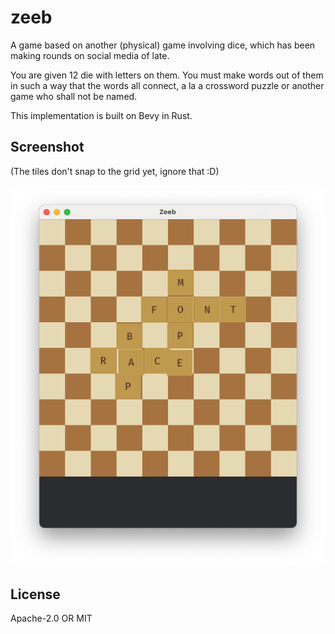 # zeeb

A game based on another (physical) game involving dice, which has been making
rounds on social media of late.

You are given 12 die with letters on them. You must make words out of them in
such a way that the words all connect, a la a crossword puzzle or another game
who shall not be named.

This implementation is built on Bevy in Rust.

## Screenshot

(The tiles don't snap to the grid yet, ignore that :D)

<img src="screenshot.png">

## License

Apache-2.0 OR MIT
